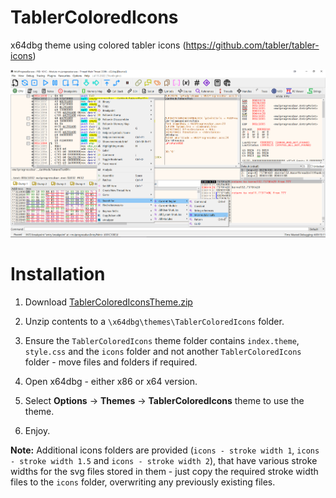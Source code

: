 # TablerColoredIcons

x64dbg theme using colored tabler icons (https://github.com/tabler/tabler-icons)

![](./TablerColoredIconsTheme.png)

# Installation

1. Download [TablerColoredIconsTheme.zip](https://github.com/mrfearless/TablerColoredIcons/blob/main/TablerColoredIconsTheme.zip?raw=true)

2. Unzip contents to  a `\x64dbg\themes\TablerColoredIcons` folder.

3. Ensure the `TablerColoredIcons` theme folder contains `index.theme`, `style.css` and the `icons` folder and not another `TablerColoredIcons` folder - move files and folders if required.

4. Open x64dbg - either x86 or x64 version.

5. Select **Options** -> **Themes** -> **TablerColoredIcons** theme to use the theme.

6. Enjoy.

**Note:** Additional icons folders are provided (`icons - stroke width 1`, `icons - stroke width 1.5` and `icons - stroke width 2`), that have various stroke widths for the svg files stored in them - just copy the required stroke width files to the `icons` folder, overwriting any previously existing files.
